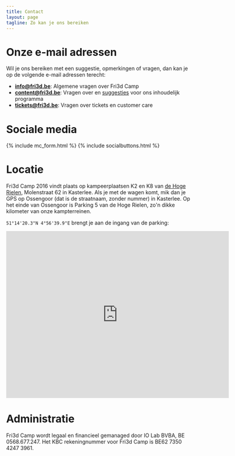 ```yaml
---
title: Contact
layout: page
tagline: Zo kan je ons bereiken
---
```


# Onze e-mail adressen

Wil je ons bereiken met een suggestie, opmerkingen of vragen, dan kan je op de volgende e-mail adressen terecht:

* **<a href="mailto:info@fri3d.be">info@fri3d.be</a>**: Algemene vragen over Fri3d Camp
* **<a href="mailto:content@fri3d.be">content@fri3d.be</a>**: Vragen over en <a href="/uitnodiging">suggesties</a> voor ons inhoudelijk programma
* **<a href="mailto:tickets@fri3d.be">tickets@fri3d.be</a>**: Vragen over tickets en customer care

# Sociale media

{% include mc_form.html %}
{% include socialbuttons.html %}

# Locatie

Fri3d Camp 2016 vindt plaats op kampeerplaatsen K2 en K8 van [de Hoge Rielen](http://dehogerielen.be), Molenstraat 62 in Kasterlee. Als je met de wagen komt, mik dan je GPS op Ossengoor (dat is de straatnaam, zonder nummer) in Kasterlee. Op het einde van Ossengoor is Parking 5 van de Hoge Rielen, zo'n dikke kilometer van onze kampterreinen.

`51°14'20.3"N 4°56'39.9"E` brengt je aan de ingang van de parking:

<center><iframe src="https://www.google.com/maps/embed?pb=!1m18!1m12!1m3!1d7238.479784063458!2d4.939916611891794!3d51.24026066023026!2m3!1f0!2f0!3f0!3m2!1i1024!2i768!4f13.1!3m3!1m2!1s0x0%3A0x0!2zNTHCsDE0JzIwLjMiTiA0wrA1NiczOS45IkU!5e0!3m2!1sen!2sbe!4v1459228780023" width="600" height="450" frameborder="0" style="border:0" allowfullscreen></iframe></center>

# Administratie

Fri3d Camp wordt legaal en financieel gemanaged door IO Lab BVBA, BE 0568.677.247. Het KBC rekeningnummer voor Fri3d Camp is BE62 7350 4247 3961.
